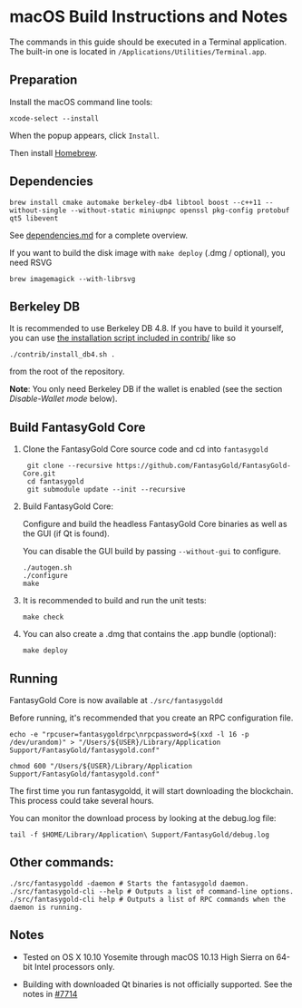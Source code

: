 macOS Build Instructions and Notes
====================================
The commands in this guide should be executed in a Terminal application.
The built-in one is located in `/Applications/Utilities/Terminal.app`.

Preparation
-----------
Install the macOS command line tools:

`xcode-select --install`

When the popup appears, click `Install`.

Then install [Homebrew](https://brew.sh).

Dependencies
----------------------

    brew install cmake automake berkeley-db4 libtool boost --c++11 --without-single --without-static miniupnpc openssl pkg-config protobuf qt5 libevent

See [dependencies.md](dependencies.md) for a complete overview.

If you want to build the disk image with `make deploy` (.dmg / optional), you need RSVG

    brew imagemagick --with-librsvg

Berkeley DB
-----------
It is recommended to use Berkeley DB 4.8. If you have to build it yourself,
you can use [the installation script included in contrib/](/contrib/install_db4.sh)
like so

```shell
./contrib/install_db4.sh .
```

from the root of the repository.

**Note**: You only need Berkeley DB if the wallet is enabled (see the section *Disable-Wallet mode* below).

Build FantasyGold Core
------------------------

1. Clone the FantasyGold Core source code and cd into `fantasygold`

        git clone --recursive https://github.com/FantasyGold/FantasyGold-Core.git
        cd fantasygold
        git submodule update --init --recursive

2.  Build FantasyGold Core:

    Configure and build the headless FantasyGold Core binaries as well as the GUI (if Qt is found).

    You can disable the GUI build by passing `--without-gui` to configure.

        ./autogen.sh
        ./configure
        make

3.  It is recommended to build and run the unit tests:

        make check

4.  You can also create a .dmg that contains the .app bundle (optional):

        make deploy

Running
-------

FantasyGold Core is now available at `./src/fantasygoldd`

Before running, it's recommended that you create an RPC configuration file.

    echo -e "rpcuser=fantasygoldrpc\nrpcpassword=$(xxd -l 16 -p /dev/urandom)" > "/Users/${USER}/Library/Application Support/FantasyGold/fantasygold.conf"

    chmod 600 "/Users/${USER}/Library/Application Support/FantasyGold/fantasygold.conf"

The first time you run fantasygoldd, it will start downloading the blockchain. This process could take several hours.

You can monitor the download process by looking at the debug.log file:

    tail -f $HOME/Library/Application\ Support/FantasyGold/debug.log

Other commands:
-------

    ./src/fantasygoldd -daemon # Starts the fantasygold daemon.
    ./src/fantasygold-cli --help # Outputs a list of command-line options.
    ./src/fantasygold-cli help # Outputs a list of RPC commands when the daemon is running.

Notes
-----

* Tested on OS X 10.10 Yosemite through macOS 10.13 High Sierra on 64-bit Intel processors only.

* Building with downloaded Qt binaries is not officially supported. See the notes in [#7714](https://github.com/bitcoin/bitcoin/issues/7714)
